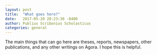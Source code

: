 ```yaml
---
layout: post
title:  "What goes here?"
date:   2017-05-20 20:23:30 -0400
author: Publius Scribonius Scholasticus
categories: general
---
```

 The main things that can go here are theses, reports, newspapers, other publications, and any other writings on Agora. I hope this is helpful.
